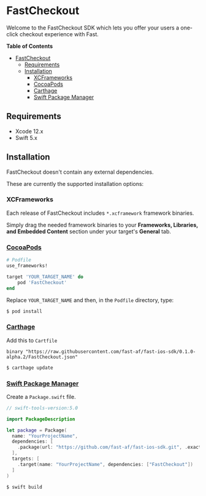 # FastCheckout

Welcome to the FastCheckout SDK which lets you offer your users a one-click checkout experience with Fast.

**Table of Contents**

<!-- toc -->

- [FastCheckout](#fastcheckout)
  - [Requirements](#requirements)
  - [Installation](#installation)
    - [XCFrameworks](#xcframeworks)
    - [CocoaPods](#cocoapods)
    - [Carthage](#carthage)
    - [Swift Package Manager](#swift-package-manager)

<!-- tocstop -->

## Requirements

- Xcode 12.x
- Swift 5.x

## Installation

FastCheckout doesn't contain any external dependencies.

These are currently the supported installation options:

### XCFrameworks

Each release of FastCheckout includes `*.xcframework` framework binaries.

Simply drag the needed framework binaries to your **Frameworks, Libraries, and Embedded Content** section under your target's **General** tab.

### [CocoaPods](https://guides.cocoapods.org/using/using-cocoapods.html)

```ruby
# Podfile
use_frameworks!

target 'YOUR_TARGET_NAME' do
    pod 'FastCheckout'
end
```

Replace `YOUR_TARGET_NAME` and then, in the `Podfile` directory, type:

```bash
$ pod install
```

### [Carthage](https://github.com/Carthage/Carthage)

Add this to `Cartfile`

```
binary "https://raw.githubusercontent.com/fast-af/fast-ios-sdk/0.1.0-alpha.2/FastCheckout.json"
```

```bash
$ carthage update
```

### [Swift Package Manager](https://github.com/apple/swift-package-manager)

Create a `Package.swift` file.

```swift
// swift-tools-version:5.0

import PackageDescription

let package = Package(
  name: "YourProjectName",
  dependencies: [
    .package(url: "https://github.com/fast-af/fast-ios-sdk.git", .exact("0.1.0-alpha.2"))
  ],
  targets: [
    .target(name: "YourProjectName", dependencies: ["FastCheckout"])
  ]
)
```

```bash
$ swift build
```
